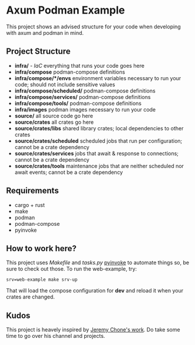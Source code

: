 # Axum Podman Example

This project shows an advised structure for your code when developing with
axum and podman in mind. 

## Project Structure

* **infra/** - *IaC* everything that runs your code goes here
* **infra/compose** podman-compose definitions
* **infra/compose/*/envs** environment variables necessary to run your code; should not include sensitive values
* **infra/compose/scheduled/** podman-compose definitions
* **infra/compose/services/** podman-compose definitions
* **infra/compose/tools/** podman-compose definitions
* **infra/images** podman images necessary to run your code
* **source/** all source code go here
* **source/crates** all crates go here
* **source/crates/libs** shared library crates; local dependencies to other crates
* **source/crates/scheduled** scheduled jobs that run per configuration; cannot be a crate dependency
* **source/crates/services** jobs that await & response to connections; cannot be a crate dependency
* **source/crates/tools** maintenance jobs that are neither scheduled nor await events; cannot be a crate dependency

## Requirements

* cargo + rust
* make
* podman
* podman-compose
* pyinvoke

## How to work here?

This project uses *Makefile* and *tasks.py* [pyinvoke](https://docs.pyinvoke.org/) to automate things so, be 
sure to check out those. To run the web-example, try:

`srv=web-example make srv-up`

That will load the compose configuration for **dev** and reload it when your crates are changed.

## Kudos

This project is heavely inspired by [Jeremy Chone's work](https://www.youtube.com/@JeremyChone). Do
take some time to go over his channel and projects. 